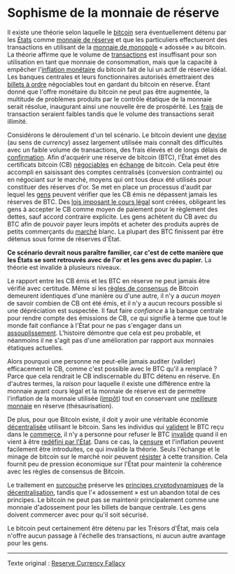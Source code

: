 Sophisme de la monnaie de réserve
=================================

Il existe une théorie selon laquelle le [bitcoin](ch101-glossary.md#bitcoin) sera éventuellement détenu par les [États](ch101-glossary.md#état) comme [monnaie de réserve](ch017-reservation-principle.md) et que les particuliers effectueront des transactions en utilisant de la [monnaie de monopole](ch005-money-taxonomy.md) « adossée » au bitcoin. La théorie affirme que le volume de [transactions](ch101-glossary.md#bitcoin) est insuffisant pour son utilisation en tant que monnaie de consommation, mais que la capacité à empêcher l'[inflation monétaire](https://fr.wikipedia.org/wiki/Cr%C3%A9ation_mon%C3%A9taire) du bitcoin fait de lui un actif de réserve idéal. Les banques centrales et leurs fonctionnaires autorisés émettraient des [billets à ordre](https://fr.wikipedia.org/wiki/Effet_de_commerce#Billet_%C3%A0_ordre) négociables tout en gardant du bitcoin en réserve. Étant donné que l'offre monétaire du bitcoin ne peut pas être augmentée, la multitude de problèmes produits par le contrôle étatique de la monnaie serait résolue, inaugurant ainsi une nouvelle ère de prospérité. Les [frais](ch101-glossary.md#frais) de transaction seraient faibles tandis que le volume des transactions serait illimité.

Considérons le déroulement d'un tel scénario. Le bitcoin devient une [devise](https://en.wikipedia.org/wiki/Currency) (au sens de *currency*) assez largement utilisée mais connaît des difficultés avec un faible volume de transactions, des frais élevés et de longs délais de [confirmation](ch101-glossary.md#confirmation). Afin d'acquérir une réserve de bitcoin (BTC), l'État émet des certificats bitcoin (CB) [négociables](https://fr.wikipedia.org/wiki/Titre_de_cr%C3%A9ance_n%C3%A9gociable) en [échange](ch101-glossary.md#échange) de bitcoin. Cela peut être accompli en saisissant des comptes centralisés (conversion contrainte) ou en négociant sur le marché, moyens qui ont tous deux été utilisés pour constituer des réserves d'or. Se met en place un processus d'audit par lequel les [gens](ch101-glossary.md#personne) peuvent vérifier que les CB émis ne dépassent jamais les réserves de BTC. Des [lois imposant le cours légal](https://fr.wikipedia.org/wiki/Cours_l%C3%A9gal) sont créées, obligeant les gens à accepter le CB comme moyen de paiement pour le règlement des dettes, sauf accord contraire explicite. Les gens achètent du CB avec du BTC afin de pouvoir payer leurs impôts et acheter des produits auprès de petits commerçants du [marché](ch101-glossary.md#marché) blanc. La plupart des BTC finissent par être détenus sous forme de réserves d'État.

**Ce scénario devrait nous paraître familier, car c'est de cette manière que les États se sont retrouvés avec de l'or et les gens avec du papier.** La théorie est invalide à plusieurs niveaux.

Le rapport entre les CB émis et les BTC en réserve ne peut jamais être vérifié avec certitude. Même si les [règles de consensus](ch101-glossary.md#règles-de-consensus) de Bitcoin demeurent identiques d'une manière ou d'une autre, il n'y a *aucun moyen* de savoir combien de CB ont été émis, et il n'y a aucun recours possible si une dépréciation est suspectée. Il faut faire *confiance* à la banque centrale pour rendre compte des émissions de CB, ce qui signifie à terme que tout le monde fait confiance à l'État pour ne pas s'engager dans un [assouplissement](https://fr.wikipedia.org/wiki/Assouplissement_quantitatif). L'histoire démontre que cela est peu probable, et néanmoins il ne s'agit pas d'une amélioration par rapport aux monnaies étatiques actuelles.

Alors pourquoi une personne ne peut-elle jamais auditer (valider) efficacement le CB, comme c'est possible avec le BTC qu'il a remplacé ? Parce que cela rendrait le CB indiscernable du BTC détenu en réserve. En d'autres termes, la *raison* pour laquelle il existe une différence entre la monnaie ayant cours légal et la monnaie de réserve est de permettre l'inflation de la monnaie utilisée ([impôt](https://fr.wikipedia.org/wiki/Seigneuriage)) tout en conservant une [meilleure monnaie](https://fr.wikipedia.org/wiki/Loi_de_Gresham) en réserve (thésaurisation).

De plus, pour que Bitcoin existe, il doit y avoir une véritable économie [décentralisée](ch101-glossary.md#décentralisation) utilisant le bitcoin. Sans les individus qui [valident](ch101-glossary.md#validation) le BTC reçu dans le [commerce](ch101-glossary.md#commerce), il n'y a personne pour refuser le BTC [invalide](ch101-glossary.md#validité) quand il en vient à être [redéfini par l'État](ch087-fedcoin-objectives.md). Dans ce cas, la [censure](ch028-censorship-resistance-property.md) et l'inflation peuvent facilement être introduites, ce qui invalide la théorie. Seuls l'échange et le minage de bitcoin sur le marché noir peuvent [résister](ch004-axiom-of-resistance.md) à cette transition. Cela fournit peu de pression économique sur l'État pour maintenir la cohérence avec les règles de consensus de Bitcoin.

Le traitement en [surcouche](ch101-glossary.md#surcouche) préserve les [principes cryptodynamiques](ch027-cryptodynamic-principles.md) de la [décentralisation](ch101-glossary.md#décentralisation), tandis que l'« adossement » est un abandon total de ces principes. Le bitcoin ne peut pas se maintenir principalement comme une monnaie d'adossement pour les billets de banque centrale. Les gens doivent commercer avec pour qu'il soit sécurisé.

Le bitcoin peut certainement être détenu par les Trésors d'État, mais cela n'offre aucun passage à l'échelle des transactions, ni aucun autre avantage pour les gens.

---

Texte original : [Reserve Currency Fallacy](https://github.com/libbitcoin/libbitcoin-system/wiki/Reserve-Currency-Fallacy)